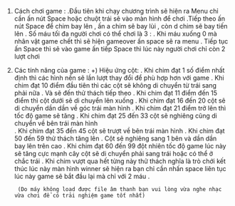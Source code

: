 1. Cách chơi game : .Đầu tiên khi chạy chương trình sẽ hiện ra Menu chỉ cần ấn nút Space hoặc chuột trái sẽ vào màn hình để chơi 
                    .Tiếp theo ấn nút Space để chim bay lên , ấn a chim sẽ bay lùi , còn d chim sẽ bay tiến lên
                    . Số máu tối đa người chơi có thể chơi là 3 : . Khi máu xuống 0 mà nhân vật game chết thì sẽ hiện gameover ấn space sẽ ra menu 
                                                                  . Tiếp tục ấn Space thì sẽ vào game ấn tiếp Space thì lúc này người chơi chỉ còn 2 lượt                                                                     chơi
2. Các tính năng của game :
+) Hiệu ứng cột:
                    . Khi chim đạt 1 số điểm nhất định thì các hình nền sẽ lần lượt thay đổi để phù hợp hơn với game
                    . Khi chim đạt 10 điểm đầu tiên thì các cột sẽ không di chuyển từ trái sang phải nữa . Và sẽ đến thử thách tiếp theo
                    . Khi chim đạt 11 điểm đến 15 điểm thì cột dưới sẽ di chuyển lên xuống
                    . Khi chim đạt 16 đến 20 cột sẽ di chuyển dần dần về góc trái màn hình 
                    . Khi chim đạt 21 điểm trở lên thì tốc độ game sẽ tăng
                    . Khi chim đạt 25 đến 33 cột sẽ nghiêng cũng di chuyển về bên trái màn hình  
                    . Khi chim đạt 35 đến 45 cột sẽ trượt về bên trái màn hình
                    . Khi chim đạt 50 đến 59 thử thách tăng lên . Cột sẽ nghiêng sang 1 bên và dần dần bay lên trên cao
                    . Khi chim đạt 60 đến 99 đột nhiên tốc độ game lúc này sẽ tăng cực mạnh cây cột sẽ di chuyển phải sang trái hoặc có thể ở chắc trái
                    . Khi chim vượt qua hết từng này thử thách nghĩa là trò chới kết thúc lúc này màn hình winner sẽ hiện ra bạn chỉ cần nhấn space liên tục lúc này game sẽ bắt đầu lại mà chỉ với 2 máu .
                    
        (Do máy không load được file âm thanh bạn vui lòng vừa nghe nhạc vừa chơi để có trải nghiệm game tốt nhất) 
                  
